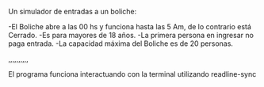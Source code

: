 Un simulador de entradas a un boliche:

-El Boliche abre a las 00 hs y funciona hasta las 5 Am, de lo contrario está Cerrado. 
-Es para mayores de 18 años.
-La primera persona en ingresar no paga entrada.
-La capacidad máxima del Boliche es de 20 personas.

,,,,,,,,,,

El programa funciona interactuando con la terminal utilizando readline-sync